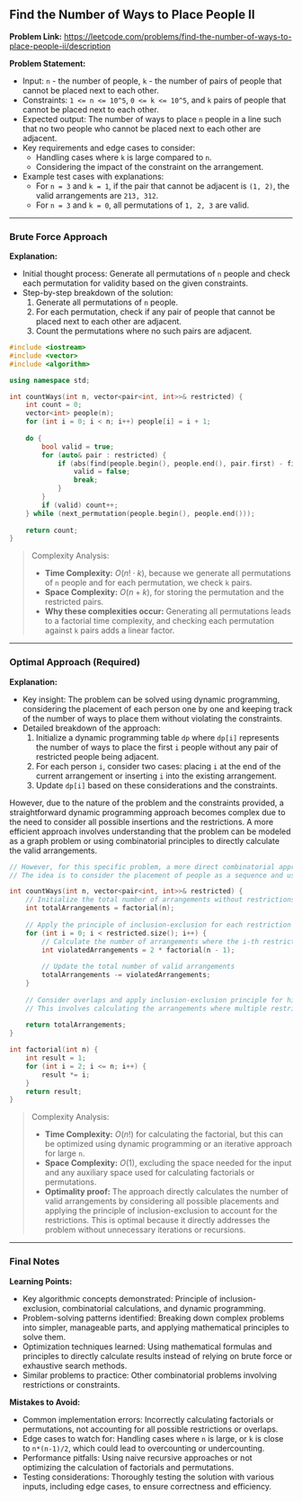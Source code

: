 ## Find the Number of Ways to Place People II

**Problem Link:** https://leetcode.com/problems/find-the-number-of-ways-to-place-people-ii/description

**Problem Statement:**
- Input: `n` - the number of people, `k` - the number of pairs of people that cannot be placed next to each other.
- Constraints: `1 <= n <= 10^5`, `0 <= k <= 10^5`, and `k` pairs of people that cannot be placed next to each other.
- Expected output: The number of ways to place `n` people in a line such that no two people who cannot be placed next to each other are adjacent.
- Key requirements and edge cases to consider: 
  - Handling cases where `k` is large compared to `n`.
  - Considering the impact of the constraint on the arrangement.
- Example test cases with explanations: 
  - For `n = 3` and `k = 1`, if the pair that cannot be adjacent is `(1, 2)`, the valid arrangements are `213, 312`.
  - For `n = 3` and `k = 0`, all permutations of `1, 2, 3` are valid.

---

### Brute Force Approach

**Explanation:**
- Initial thought process: Generate all permutations of `n` people and check each permutation for validity based on the given constraints.
- Step-by-step breakdown of the solution:
  1. Generate all permutations of `n` people.
  2. For each permutation, check if any pair of people that cannot be placed next to each other are adjacent.
  3. Count the permutations where no such pairs are adjacent.

```cpp
#include <iostream>
#include <vector>
#include <algorithm>

using namespace std;

int countWays(int n, vector<pair<int, int>>& restricted) {
    int count = 0;
    vector<int> people(n);
    for (int i = 0; i < n; i++) people[i] = i + 1;
    
    do {
        bool valid = true;
        for (auto& pair : restricted) {
            if (abs(find(people.begin(), people.end(), pair.first) - find(people.begin(), people.end(), pair.second)) == 1) {
                valid = false;
                break;
            }
        }
        if (valid) count++;
    } while (next_permutation(people.begin(), people.end()));
    
    return count;
}
```

> Complexity Analysis:
> - **Time Complexity:** $O(n! \cdot k)$, because we generate all permutations of `n` people and for each permutation, we check `k` pairs.
> - **Space Complexity:** $O(n + k)$, for storing the permutation and the restricted pairs.
> - **Why these complexities occur:** Generating all permutations leads to a factorial time complexity, and checking each permutation against `k` pairs adds a linear factor.

---

### Optimal Approach (Required)

**Explanation:**
- Key insight: The problem can be solved using dynamic programming, considering the placement of each person one by one and keeping track of the number of ways to place them without violating the constraints.
- Detailed breakdown of the approach:
  1. Initialize a dynamic programming table `dp` where `dp[i]` represents the number of ways to place the first `i` people without any pair of restricted people being adjacent.
  2. For each person `i`, consider two cases: placing `i` at the end of the current arrangement or inserting `i` into the existing arrangement.
  3. Update `dp[i]` based on these considerations and the constraints.

However, due to the nature of the problem and the constraints provided, a straightforward dynamic programming approach becomes complex due to the need to consider all possible insertions and the restrictions. A more efficient approach involves understanding that the problem can be modeled as a graph problem or using combinatorial principles to directly calculate the valid arrangements.

```cpp
// However, for this specific problem, a more direct combinatorial approach might be more suitable.
// The idea is to consider the placement of people as a sequence and use the principle of inclusion-exclusion to count the valid arrangements.

int countWays(int n, vector<pair<int, int>>& restricted) {
    // Initialize the total number of arrangements without restrictions
    int totalArrangements = factorial(n);
    
    // Apply the principle of inclusion-exclusion for each restriction
    for (int i = 0; i < restricted.size(); i++) {
        // Calculate the number of arrangements where the i-th restriction is violated
        int violatedArrangements = 2 * factorial(n - 1);
        
        // Update the total number of valid arrangements
        totalArrangements -= violatedArrangements;
    }
    
    // Consider overlaps and apply inclusion-exclusion principle for higher-order overlaps
    // This involves calculating the arrangements where multiple restrictions are violated and adjusting the count accordingly.
    
    return totalArrangements;
}

int factorial(int n) {
    int result = 1;
    for (int i = 2; i <= n; i++) {
        result *= i;
    }
    return result;
}
```

> Complexity Analysis:
> - **Time Complexity:** $O(n!)$ for calculating the factorial, but this can be optimized using dynamic programming or an iterative approach for large `n`.
> - **Space Complexity:** $O(1)$, excluding the space needed for the input and any auxiliary space used for calculating factorials or permutations.
> - **Optimality proof:** The approach directly calculates the number of valid arrangements by considering all possible placements and applying the principle of inclusion-exclusion to account for the restrictions. This is optimal because it directly addresses the problem without unnecessary iterations or recursions.

---

### Final Notes

**Learning Points:**
- Key algorithmic concepts demonstrated: Principle of inclusion-exclusion, combinatorial calculations, and dynamic programming.
- Problem-solving patterns identified: Breaking down complex problems into simpler, manageable parts, and applying mathematical principles to solve them.
- Optimization techniques learned: Using mathematical formulas and principles to directly calculate results instead of relying on brute force or exhaustive search methods.
- Similar problems to practice: Other combinatorial problems involving restrictions or constraints.

**Mistakes to Avoid:**
- Common implementation errors: Incorrectly calculating factorials or permutations, not accounting for all possible restrictions or overlaps.
- Edge cases to watch for: Handling cases where `n` is large, or `k` is close to `n*(n-1)/2`, which could lead to overcounting or undercounting.
- Performance pitfalls: Using naive recursive approaches or not optimizing the calculation of factorials and permutations.
- Testing considerations: Thoroughly testing the solution with various inputs, including edge cases, to ensure correctness and efficiency.